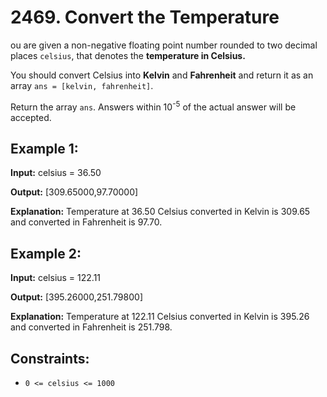 # 2469. Convert the Temperature
ou are given a non-negative floating point number rounded to two decimal places `celsius`, that denotes the **temperature in Celsius.**

You should convert Celsius into **Kelvin** and **Fahrenheit** and return it as an array `ans = [kelvin, fahrenheit]`.

Return the array `ans`. Answers within 10<sup>-5</sup> of the actual answer will be accepted.

## Example 1:
**Input:** celsius = 36.50

**Output:** [309.65000,97.70000]

**Explanation:** Temperature at 36.50 Celsius converted in Kelvin is 309.65 and converted in Fahrenheit is 97.70.
## Example 2:
**Input:** celsius = 122.11

**Output:** [395.26000,251.79800]

**Explanation:** Temperature at 122.11 Celsius converted in Kelvin is 395.26 and converted in Fahrenheit is 251.798.
## Constraints:
- `0 <= celsius <= 1000`
